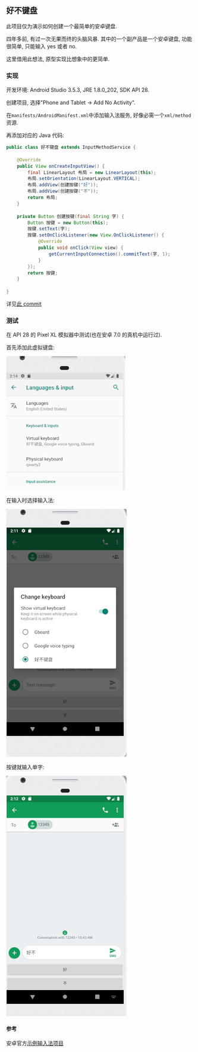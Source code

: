 ## 好不键盘

此项目仅为演示如何创建一个最简单的安卓键盘.

四年多前, 有过一次无果而终的头脑风暴. 其中的一个副产品是一个安卓键盘, 功能很简单, 只能输入 yes 或者 no.

这里借用此想法, 原型实现比想象中的更简单.

### 实现

开发环境: Android Studio 3.5.3, JRE 1.8.0_202, SDK API 28.

创建项目, 选择"Phone and Tablet -> Add No Activity".

在`manifests/AndroidManifest.xml`中添加输入法服务, 好像必需一个`xml/method`资源.

再添加对应的 Java 代码:
```java
public class 好不键盘 extends InputMethodService {

    @Override
    public View onCreateInputView() {
        final LinearLayout 布局 = new LinearLayout(this);
        布局.setOrientation(LinearLayout.VERTICAL);
        布局.addView(创建按键("好"));
        布局.addView(创建按键("不"));
        return 布局;
    }

    private Button 创建按键(final String 字) {
        Button 按键 = new Button(this);
        按键.setText(字);
        按键.setOnClickListener(new View.OnClickListener() {
            @Override
            public void onClick(View view) {
                getCurrentInputConnection().commitText(字, 1);
            }
        });
        return 按键;
    }

}
```

详见[此 commit](https://github.com/program-in-chinese/demo_android_input_yes_no/commit/21b6389de070998e050ca17b5b3b5eb417501f90)

### 测试

在 API 28 的 Pixel XL 模拟器中测试(也在安卓 7.0 的真机中运行过).

首先添加此虚拟键盘:

![添加](截图/2020-02-05_addVirtual.png)

在输入时选择输入法:

![选择](截图/2020-02-05_chooseInput.png)

按键就输入单字:

![输入](截图/2020-02-05_keyboard.png)

#### 参考

安卓官方[示例输入法项目](https://github.com/android/input-samples/tree/master/CommitContentSampleIME)